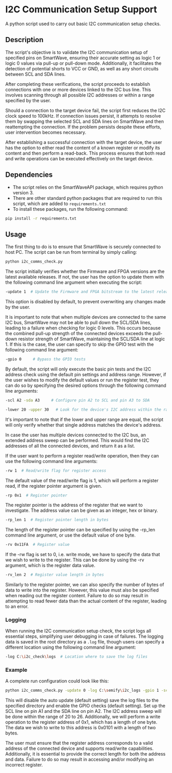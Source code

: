 # I2C Communication Setup Support
A python script used to carry out basic I2C communication setup checks.

## Description
The script's objective is to validate the I2C communication setup of specified pins on SmartWave, ensuring their accurate 
setting as logic 1 or logic 0 values via pull-up or pull-down mode. Additionally, it facilitates the detection of 
potential shorts to VCC or GND, as well as any short circuits between SCL and SDA lines.

After completing these verifications, the script proceeds to establish connections with one or more devices linked to 
the I2C bus line. This involves scanning through all possible I2C addresses or within a range specified by the user.

Should a connection to the target device fail, the script first reduces the I2C clock speed to 100kHz. 
If connection issues persist, it attempts to resolve them by swapping the selected SCL and SDA lines on SmartWave 
and then reattempting the connection. If the problem persists despite these efforts, user intervention becomes necessary.

After establishing a successful connection with the target device, the user has the option to either read the content of
a known register or modify its content and then perform a read-back. This process ensures that both read and write 
operations can be executed effectively on the target device.

## Dependencies
- The script relies on the SmartWaveAPI package, which requires python version 3.
- There are other standard python packages that are required to run this script, which are added to `requirements.txt` 
- To install these packages, run the following command:
```bash
pip install -r requirements.txt
```

## Usage
The first thing to do is to ensure that SmartWave is securely connected to host PC. 
The script can be run from terminal by simply calling:
```bash
python i2c_comms_check.py
```
The script initially verifies whether the Firmware and FPGA versions are the latest available releases. If not, the 
user has the option to update them with the following command line argument when executing the script:
```bash
-update 1  # Update the Firmware and FPGA bitstream to the latest release
```
This option is disabled by default, to prevent overwriting any changes made by the user.

It is important to note that when multiple devices are connected to the same I2C bus, SmartWave may not be able to pull 
down the SCL/SDA lines, leading to a failure when checking for logic 0 levels. This occurs because the combined pull-up 
strength of the connected devices exceeds the pull-down resistor strength of SmartWave, maintaining the SCL/SDA line at 
logic 1.
If this is the case, the user can specify to skip the GPIO test with the following command line argument:
```bash
-gpio 0     # Bypass the GPIO tests
```

By default, the script will only execute the basic pin tests and the I2C address check using the default pin settings 
and address range. However, if the user wishes to modify the default values or run the register test, they can do so by 
specifying the desired options through the following command line arguments:
```bash
-scl A2 -sda A3     # Configure pin A2 to SCL and pin A3 to SDA
```
```bash
-lower 20 -upper 30   # Look for the device's I2C address within the range of 20-30 
```
It's important to note that if the lower and upper range are equal, the script will only verify whether that single 
address matches the device's address.

In case the user has multiple devices connected to the I2C bus, an extended address sweep can be performed.
This would find the I2C addresses of all the connected devices, and return it as a list.

If the user want to perform a register read/write operation, then they can use the following command line arguments:
```bash
-rw 1  # Read/write flag for register access
```
The default value of the read/write flag is 1, which will perform a register read, if the register pointer argument is given.

```bash
-rp 0x1  # Register pointer 
```
The register pointer is the address of the register that we want to investigate. The address value can be given as
an integer, hex or binary.

```bash
-rp_len 1  # Register pointer length in bytes
```
The length of the register pointer can be specified by using the -rp_len command line argument, or use the default value
of one byte. 

```bash
-rv 0x11FA  # Register value 
```
If the -rw flag is set to 0, i.e. write mode, we have to specify the data that we wish to write to the register.
This can be done by using the -rv argument, which is the register data value.

```bash
-rv_len 2  # Register value length in bytes
```
Similarly to the register pointer, we can also specify the number of bytes of data to write into the register. 
However, this value must also be specified when reading out the register content. Failure to do so may result in 
attempting to read fewer data than the actual content of the register, leading to an error.

### Logging
When running the I2C communication setup check,  the script logs all essential steps, simplifying user debugging in 
case of failures. The logging data is saved in the root directory as a `.log` file, though users can specify a different 
location using the following command line argument:
```bash
-log C:\i2c_check\logs  # Location where to save the log files
```

### Example
A complete run configuration could look like this:
```bash
python i2c_comms_check.py -update 0 -log C:\semify\i2c_logs -gpio 1 -scl A1 -sda A2 -lower 20 -upper 26 -rw 0 -rp 0x1 -rp_len 1 -rv 0x0101 -rv_len 2
```
This will disable the auto update (default setting) save the log files to the specified directory and enable the GPIO 
checks (default setting). Set up the SCL line on pin A1 and the SDA line on pin A2. 
The I2C address sweep will be done within the range of 20 to 26. Additionally, we will perform a write operation to the 
register address of 0x1, which has a length of one byte. The data we wish to write to this address is 0x0101 with a 
length of two bytes.

The user must ensure that the register address corresponds to a valid address of the connected device and supports
read/write capabilities. Additionally, it is essential to provide the correct length for both the address 
and data. Failure to do so may result in accessing and/or modifying an incorrect register.
